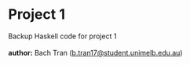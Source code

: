 # Project 1
Backup Haskell code for project 1 <br>
<br>
__author:__ Bach Tran (b.tran17@student.unimelb.edu.au)